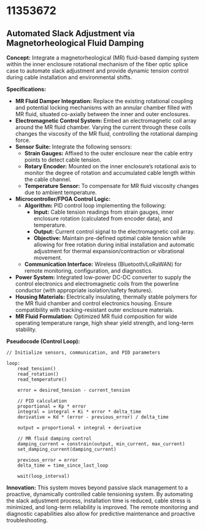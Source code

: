 # 11353672

## Automated Slack Adjustment via Magnetorheological Fluid Damping

**Concept:** Integrate a magnetorheological (MR) fluid-based damping system within the inner enclosure rotational mechanism of the fiber optic splice case to automate slack adjustment and provide dynamic tension control during cable installation and environmental shifts.

**Specifications:**

*   **MR Fluid Damper Integration:** Replace the existing rotational coupling and potential locking mechanisms with an annular chamber filled with MR fluid, situated co-axially between the inner and outer enclosures.
*   **Electromagnetic Control System:** Embed an electromagnetic coil array around the MR fluid chamber. Varying the current through these coils changes the viscosity of the MR fluid, controlling the rotational damping force.
*   **Sensor Suite:** Integrate the following sensors:
    *   **Strain Gauges:** Affixed to the outer enclosure near the cable entry points to detect cable tension.
    *   **Rotary Encoder:** Mounted on the inner enclosure’s rotational axis to monitor the degree of rotation and accumulated cable length within the cable channel.
    *   **Temperature Sensor:** To compensate for MR fluid viscosity changes due to ambient temperature.
*   **Microcontroller/FPGA Control Logic:**
    *   **Algorithm:** PID control loop implementing the following:
        *   **Input:** Cable tension readings from strain gauges, inner enclosure rotation (calculated from encoder data), and temperature.
        *   **Output:** Current control signal to the electromagnetic coil array.
        *   **Objective:** Maintain pre-defined optimal cable tension while allowing for free rotation during initial installation and automatic adjustment for thermal expansion/contraction or vibrational movement.
    *   **Communication Interface:** Wireless (Bluetooth/LoRaWAN) for remote monitoring, configuration, and diagnostics.
*   **Power System:** Integrated low-power DC-DC converter to supply the control electronics and electromagnetic coils from the powerline conductor (with appropriate isolation/safety features).
*   **Housing Materials:** Electrically insulating, thermally stable polymers for the MR fluid chamber and control electronics housing.  Ensure compatibility with tracking-resistant outer enclosure materials.
*   **MR Fluid Formulation:** Optimized MR fluid composition for wide operating temperature range, high shear yield strength, and long-term stability.

**Pseudocode (Control Loop):**

```
// Initialize sensors, communication, and PID parameters

loop:
    read_tension()
    read_rotation()
    read_temperature()

    error = desired_tension - current_tension

    // PID calculation
    proportional = Kp * error
    integral = integral + Ki * error * delta_time
    derivative = Kd * (error - previous_error) / delta_time

    output = proportional + integral + derivative

    // MR fluid damping control
    damping_current = constrain(output, min_current, max_current)
    set_damping_current(damping_current)

    previous_error = error
    delta_time = time_since_last_loop

    wait(loop_interval)
```

**Innovation:** This system moves beyond passive slack management to a proactive, dynamically controlled cable tensioning system. By automating the slack adjustment process, installation time is reduced, cable stress is minimized, and long-term reliability is improved. The remote monitoring and diagnostic capabilities also allow for predictive maintenance and proactive troubleshooting.